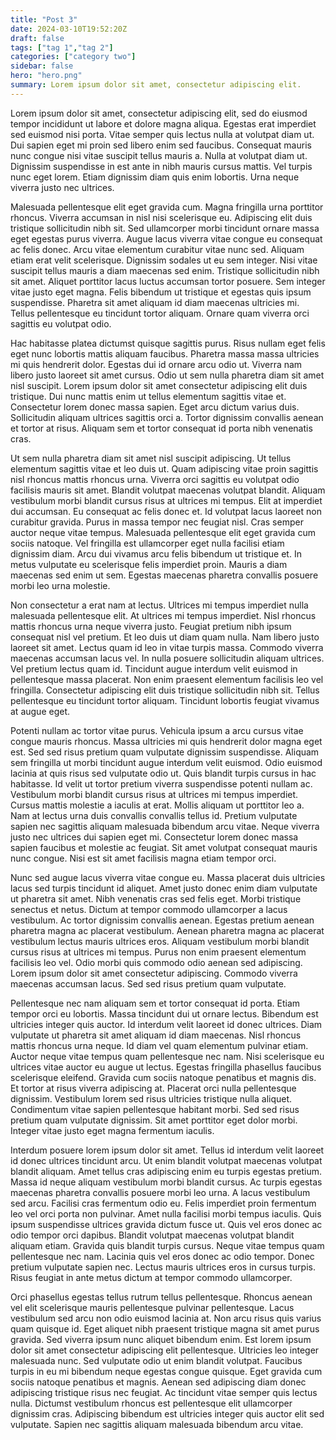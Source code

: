 ```yaml
---
title: "Post 3"
date: 2024-03-10T19:52:20Z
draft: false
tags: ["tag 1","tag 2"]
categories: ["category two"]
sidebar: false
hero: "hero.png"
summary: Lorem ipsum dolor sit amet, consectetur adipiscing elit.
---
```


Lorem ipsum dolor sit amet, consectetur adipiscing elit, sed do eiusmod tempor incididunt ut labore et dolore magna aliqua. Egestas erat imperdiet sed euismod nisi porta. Vitae semper quis lectus nulla at volutpat diam ut. Dui sapien eget mi proin sed libero enim sed faucibus. Consequat mauris nunc congue nisi vitae suscipit tellus mauris a. Nulla at volutpat diam ut. Dignissim suspendisse in est ante in nibh mauris cursus mattis. Vel turpis nunc eget lorem. Etiam dignissim diam quis enim lobortis. Urna neque viverra justo nec ultrices.

Malesuada pellentesque elit eget gravida cum. Magna fringilla urna porttitor rhoncus. Viverra accumsan in nisl nisi scelerisque eu. Adipiscing elit duis tristique sollicitudin nibh sit. Sed ullamcorper morbi tincidunt ornare massa eget egestas purus viverra. Augue lacus viverra vitae congue eu consequat ac felis donec. Arcu vitae elementum curabitur vitae nunc sed. Aliquam etiam erat velit scelerisque. Dignissim sodales ut eu sem integer. Nisi vitae suscipit tellus mauris a diam maecenas sed enim. Tristique sollicitudin nibh sit amet. Aliquet porttitor lacus luctus accumsan tortor posuere. Sem integer vitae justo eget magna. Felis bibendum ut tristique et egestas quis ipsum suspendisse. Pharetra sit amet aliquam id diam maecenas ultricies mi. Tellus pellentesque eu tincidunt tortor aliquam. Ornare quam viverra orci sagittis eu volutpat odio.

Hac habitasse platea dictumst quisque sagittis purus. Risus nullam eget felis eget nunc lobortis mattis aliquam faucibus. Pharetra massa massa ultricies mi quis hendrerit dolor. Egestas dui id ornare arcu odio ut. Viverra nam libero justo laoreet sit amet cursus. Odio ut sem nulla pharetra diam sit amet nisl suscipit. Lorem ipsum dolor sit amet consectetur adipiscing elit duis tristique. Dui nunc mattis enim ut tellus elementum sagittis vitae et. Consectetur lorem donec massa sapien. Eget arcu dictum varius duis. Sollicitudin aliquam ultrices sagittis orci a. Tortor dignissim convallis aenean et tortor at risus. Aliquam sem et tortor consequat id porta nibh venenatis cras.

Ut sem nulla pharetra diam sit amet nisl suscipit adipiscing. Ut tellus elementum sagittis vitae et leo duis ut. Quam adipiscing vitae proin sagittis nisl rhoncus mattis rhoncus urna. Viverra orci sagittis eu volutpat odio facilisis mauris sit amet. Blandit volutpat maecenas volutpat blandit. Aliquam vestibulum morbi blandit cursus risus at ultrices mi tempus. Elit at imperdiet dui accumsan. Eu consequat ac felis donec et. Id volutpat lacus laoreet non curabitur gravida. Purus in massa tempor nec feugiat nisl. Cras semper auctor neque vitae tempus. Malesuada pellentesque elit eget gravida cum sociis natoque. Vel fringilla est ullamcorper eget nulla facilisi etiam dignissim diam. Arcu dui vivamus arcu felis bibendum ut tristique et. In metus vulputate eu scelerisque felis imperdiet proin. Mauris a diam maecenas sed enim ut sem. Egestas maecenas pharetra convallis posuere morbi leo urna molestie.

Non consectetur a erat nam at lectus. Ultrices mi tempus imperdiet nulla malesuada pellentesque elit. At ultrices mi tempus imperdiet. Nisl rhoncus mattis rhoncus urna neque viverra justo. Feugiat pretium nibh ipsum consequat nisl vel pretium. Et leo duis ut diam quam nulla. Nam libero justo laoreet sit amet. Lectus quam id leo in vitae turpis massa. Commodo viverra maecenas accumsan lacus vel. In nulla posuere sollicitudin aliquam ultrices. Vel pretium lectus quam id. Tincidunt augue interdum velit euismod in pellentesque massa placerat. Non enim praesent elementum facilisis leo vel fringilla. Consectetur adipiscing elit duis tristique sollicitudin nibh sit. Tellus pellentesque eu tincidunt tortor aliquam. Tincidunt lobortis feugiat vivamus at augue eget.

Potenti nullam ac tortor vitae purus. Vehicula ipsum a arcu cursus vitae congue mauris rhoncus. Massa ultricies mi quis hendrerit dolor magna eget est. Sed sed risus pretium quam vulputate dignissim suspendisse. Aliquam sem fringilla ut morbi tincidunt augue interdum velit euismod. Odio euismod lacinia at quis risus sed vulputate odio ut. Quis blandit turpis cursus in hac habitasse. Id velit ut tortor pretium viverra suspendisse potenti nullam ac. Vestibulum morbi blandit cursus risus at ultrices mi tempus imperdiet. Cursus mattis molestie a iaculis at erat. Mollis aliquam ut porttitor leo a. Nam at lectus urna duis convallis convallis tellus id. Pretium vulputate sapien nec sagittis aliquam malesuada bibendum arcu vitae. Neque viverra justo nec ultrices dui sapien eget mi. Consectetur lorem donec massa sapien faucibus et molestie ac feugiat. Sit amet volutpat consequat mauris nunc congue. Nisi est sit amet facilisis magna etiam tempor orci.

Nunc sed augue lacus viverra vitae congue eu. Massa placerat duis ultricies lacus sed turpis tincidunt id aliquet. Amet justo donec enim diam vulputate ut pharetra sit amet. Nibh venenatis cras sed felis eget. Morbi tristique senectus et netus. Dictum at tempor commodo ullamcorper a lacus vestibulum. Ac tortor dignissim convallis aenean. Egestas pretium aenean pharetra magna ac placerat vestibulum. Aenean pharetra magna ac placerat vestibulum lectus mauris ultrices eros. Aliquam vestibulum morbi blandit cursus risus at ultrices mi tempus. Purus non enim praesent elementum facilisis leo vel. Odio morbi quis commodo odio aenean sed adipiscing. Lorem ipsum dolor sit amet consectetur adipiscing. Commodo viverra maecenas accumsan lacus. Sed sed risus pretium quam vulputate.

Pellentesque nec nam aliquam sem et tortor consequat id porta. Etiam tempor orci eu lobortis. Massa tincidunt dui ut ornare lectus. Bibendum est ultricies integer quis auctor. Id interdum velit laoreet id donec ultrices. Diam vulputate ut pharetra sit amet aliquam id diam maecenas. Nisl rhoncus mattis rhoncus urna neque. Id diam vel quam elementum pulvinar etiam. Auctor neque vitae tempus quam pellentesque nec nam. Nisi scelerisque eu ultrices vitae auctor eu augue ut lectus. Egestas fringilla phasellus faucibus scelerisque eleifend. Gravida cum sociis natoque penatibus et magnis dis. Et tortor at risus viverra adipiscing at. Placerat orci nulla pellentesque dignissim. Vestibulum lorem sed risus ultricies tristique nulla aliquet. Condimentum vitae sapien pellentesque habitant morbi. Sed sed risus pretium quam vulputate dignissim. Sit amet porttitor eget dolor morbi. Integer vitae justo eget magna fermentum iaculis.

Interdum posuere lorem ipsum dolor sit amet. Tellus id interdum velit laoreet id donec ultrices tincidunt arcu. Ut enim blandit volutpat maecenas volutpat blandit aliquam. Amet tellus cras adipiscing enim eu turpis egestas pretium. Massa id neque aliquam vestibulum morbi blandit cursus. Ac turpis egestas maecenas pharetra convallis posuere morbi leo urna. A lacus vestibulum sed arcu. Facilisi cras fermentum odio eu. Felis imperdiet proin fermentum leo vel orci porta non pulvinar. Amet nulla facilisi morbi tempus iaculis. Quis ipsum suspendisse ultrices gravida dictum fusce ut. Quis vel eros donec ac odio tempor orci dapibus. Blandit volutpat maecenas volutpat blandit aliquam etiam. Gravida quis blandit turpis cursus. Neque vitae tempus quam pellentesque nec nam. Lacinia quis vel eros donec ac odio tempor. Donec pretium vulputate sapien nec. Lectus mauris ultrices eros in cursus turpis. Risus feugiat in ante metus dictum at tempor commodo ullamcorper.

Orci phasellus egestas tellus rutrum tellus pellentesque. Rhoncus aenean vel elit scelerisque mauris pellentesque pulvinar pellentesque. Lacus vestibulum sed arcu non odio euismod lacinia at. Non arcu risus quis varius quam quisque id. Eget aliquet nibh praesent tristique magna sit amet purus gravida. Sed viverra ipsum nunc aliquet bibendum enim. Est lorem ipsum dolor sit amet consectetur adipiscing elit pellentesque. Ultricies leo integer malesuada nunc. Sed vulputate odio ut enim blandit volutpat. Faucibus turpis in eu mi bibendum neque egestas congue quisque. Eget gravida cum sociis natoque penatibus et magnis. Aenean sed adipiscing diam donec adipiscing tristique risus nec feugiat. Ac tincidunt vitae semper quis lectus nulla. Dictumst vestibulum rhoncus est pellentesque elit ullamcorper dignissim cras. Adipiscing bibendum est ultricies integer quis auctor elit sed vulputate. Sapien nec sagittis aliquam malesuada bibendum arcu vitae.